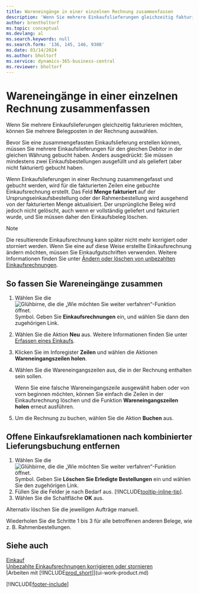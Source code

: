 ```yaml
---
title: Wareneingänge in einer einzelnen Rechnung zusammenfassen
description: 'Wenn Sie mehrere Einkaufslieferungen gleichzeitig fakturieren möchten, können Sie die Funktion Sammelgutschrift verwenden.'
author: brentholtorf
ms.topic: conceptual
ms.devlang: al
ms.search.keywords: null
ms.search.form: '136, 145, 146, 9308'
ms.date: 03/14/2024
ms.author: bholtorf
ms.service: dynamics-365-business-central
ms.reviewer: bholtorf
---
```

# <a name="combine-receipts-on-a-single-invoice"></a>Wareneingänge in einer einzelnen Rechnung zusammenfassen

Wenn Sie mehrere Einkaufslieferungen gleichzeitig fakturieren möchten, können Sie mehrere Belegposten in der Rechnung auswählen.  

Bevor Sie eine zusammengefassten Einkaufslieferung erstellen können, müssen Sie mehrere Einkaufslieferungen für den gleichen Debitor in der gleichen Währung gebucht haben. Anders ausgedrückt: Sie müssen mindestens zwei Einkaufsbestellungen ausgefüllt und als geliefert (aber nicht fakturiert) gebucht haben.  

Wenn Einkaufslieferungen in einer Rechnung zusammengefasst und gebucht werden, wird für die fakturierten Zeilen eine gebuchte Einkaufsrechnung erstellt. Das Feld **Menge fakturiert** auf der Ursprungseinkaufsbestellung oder der Rahmenbestellung wird ausgehend von der fakturierten Menge aktualisiert. Der ursprüngliche Beleg wird jedoch nicht gelöscht, auch wenn er vollständig geliefert und fakturiert wurde, und Sie müssen daher den Einkaufsbeleg löschen.  

> [!NOTE]
> Die resultierende Einkaufsrechnung kann später nicht mehr korrigiert oder storniert werden. Wenn Sie eine auf diese Weise erstellte Einkaufsrechnung ändern möchten, müssen Sie Einkaufgutschriften verwenden. Weitere Informationen finden Sie unter [Ändern oder löschen von unbezahlten Einkaufsrechnungen](purchasing-how-correct-cancel-unpaid-purchase-invoices.md).

## <a name="to-combine-receipts"></a>So fassen Sie Wareneingänge zusammen

1. Wählen Sie die ![Glühbirne, die die „Wie möchten Sie weiter verfahren“-Funktion öffnet.](media/ui-search/search_small.png "Sagen Sie mir, was Sie tun möchten") Symbol. Geben Sie **Einkaufsrechnungen** ein, und wählen Sie dann den zugehörigen Link.  
2. Wählen Sie die Aktion **Neu** aus. Weitere Informationen finden Sie unter [Erfassen eines Einkaufs](purchasing-how-record-purchases.md).  
3. Klicken Sie im Inforegister **Zeilen** und wählen die Aktionen **Wareneingangszeilen holen**.  
4. Wählen Sie die Wareneingangszeilen aus, die in der Rechnung enthalten sein sollen.  

    Wenn Sie eine falsche Wareneingangszeile ausgewählt haben oder von vorn beginnen möchten, können Sie einfach die Zeilen in der Einkaufsrechnung löschen und die Funktion **Wareneingangszeilen holen** erneut ausführen.  
5. Um die Rechnung zu buchen, wählen Sie die Aktion **Buchen** aus.  

## <a name="to-remove-open-purchase-orders-after-combined-receipt-posting"></a>Offene Einkaufsreklamationen nach kombinierter Lieferungsbuchung entfernen

1. Wählen Sie die ![Glühbirne, die die „Wie möchten Sie weiter verfahren“-Funktion öffnet.](media/ui-search/search_small.png "Sagen Sie mir, was Sie tun möchten") Symbol. Geben Sie **Löschen Sie Erledigte Bestellungen** ein und wählen Sie den zugehörigen Link.  
2. Füllen Sie die Felder je nach Bedarf aus. [!INCLUDE[tooltip-inline-tip](includes/tooltip-inline-tip_md.md)].
3. Wählen Sie die Schaltfläche **OK** aus.  

Alternativ löschen Sie die jeweiligen Aufträge manuell.

Wiederholen Sie die Schritte 1 bis 3 für alle betroffenen anderen Belege, wie z. B. Rahmenbestellungen.

## <a name="see-also"></a>Siehe auch

[Einkauf](purchasing-manage-purchasing.md)  
[Unbezahlte Einkaufsrechnungen korrigieren oder stornieren](purchasing-how-correct-cancel-unpaid-purchase-invoices.md)  
[Arbeiten mit [!INCLUDE[prod_short](includes/prod_short.md)]](ui-work-product.md)  


[!INCLUDE[footer-include](includes/footer-banner.md)]
